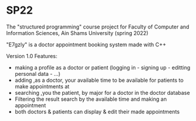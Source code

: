 # SP22
The "structured programming" course project for Faculty of Computer and Information Sciences, Ain Shams University (spring 2022)

"E7gzly" is a doctor appointment booking system made with C++ 

Version 1.0 Features:
* making a profile as a doctor or patient (logging in - signing up - editting personal data - ...)
* adding ,as a doctor, your available time to be available for patients to make appointments at
* searching ,you the patient, by major for a doctor in the doctor database
* Filtering the result search by the available time and making an appointment
* both doctors & patients can display & edit their made appointments
